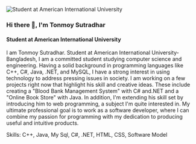 ![Student at American International University](https://scontent.fdac99-1.fna.fbcdn.net/v/t39.30808-6/398895153_1492625098204075_2084491520737434692_n.jpg?stp=c0.23.206.206a_cp6_dst-jpg_p206x206&_nc_cat=103&ccb=1-7&_nc_sid=50ad20&_nc_eui2=AeEqkQ4nC1WvT-Nj1FNLaZOB3f7YFJ00717d_tgUnTTvXuEqPpAR99lcK_AZSnJrqwjYQngSPrysufFJGOMKY8-n&_nc_ohc=_NBuj-C8bFIQ7kNvgH6JpDQ&_nc_ht=scontent.fdac99-1.fna&oh=00_AYBS3MJHdZlo9YiaK5cBobsPJTWjOhTnBAI2LRKg8ZOqaw&oe=669224B9)
### Hi there 👋, I'm Tonmoy Sutradhar
#### Student at American International University


I am Tonmoy Sutradhar. Student at American International University-Bangladesh, I am a committed student studying computer science and engineering. Having a solid background in programming languages like C++, C#, Java, .NET, and MySQL, I have a strong interest in using technology to address pressing issues in society. I am working on a few projects right now that highlight his skill and creative ideas. These include creating a "Blood Bank Management System" with C# and.NET and a "Online Book Store" with Java. In addition, I'm extending his skill set by introducing him to web programming, a subject I'm quite interested in. My ultimate professional goal is to work as a software developer, where I can combine my passion for programming with my dedication to producing useful and intuitive products.

Skills: C++, Java, My Sql, C#, .NET, HTML, CSS, Software Model

